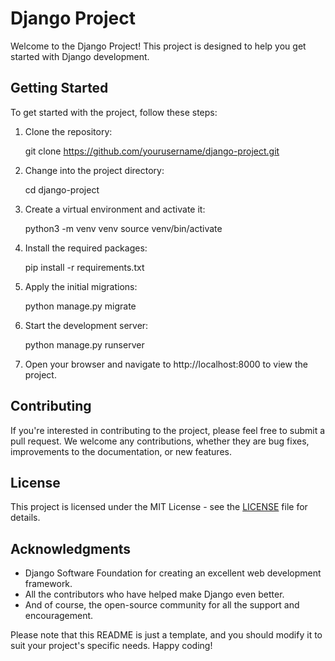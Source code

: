 ﻿# Django Project

Welcome to the Django Project! This project is designed to help you get started with Django development.

## Getting Started

To get started with the project, follow these steps:

1. Clone the repository:

    git clone https://github.com/yourusername/django-project.git
​
2. Change into the project directory:

    cd django-project
​
3. Create a virtual environment and activate it:

    python3 -m venv venv
    source venv/bin/activate
​
4. Install the required packages:

    pip install -r requirements.txt
​
5. Apply the initial migrations:

    python manage.py migrate
​
6. Start the development server:

    python manage.py runserver
​
7. Open your browser and navigate to http://localhost:8000 to view the project.

## Contributing

If you're interested in contributing to the project, please feel free to submit a pull request. We welcome any contributions, whether they are bug fixes, improvements to the documentation, or new features.

## License

This project is licensed under the MIT License - see the [LICENSE](LICENSE) file for details.

## Acknowledgments

- Django Software Foundation for creating an excellent web development framework.
- All the contributors who have helped make Django even better.
- And of course, the open-source community for all the support and encouragement.

Please note that this README is just a template, and you should modify it to suit your project's specific needs. Happy coding!
